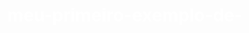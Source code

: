 # meu-primeiro-exemplo-de-<!DOCTYPE html>
<html>
    <head>
        <style> 
            body { 
                 background-color: linghtblue;
            }
            h1 {
               color: white;
               text-align: center;
            }

            p { 
              font-family: verdana;
              font-size: 20px;
            }
        </style>
    </head>
 <body>    
  
   <h1>Meu primeiro exemplo de CSS.</h1>
   <p>Isto é um parágrafo.</p>

</body>
</html>
